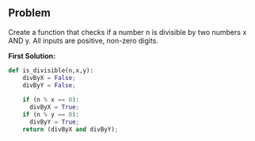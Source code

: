## Problem

Create a function that checks if a number n is divisible by two numbers x AND y. All inputs are positive, non-zero digits.

**First Solution:**
```python
def is_divisible(n,x,y):
    divByX = False;
    divByY = False;
    
    if (n % x == 0):
      divByX = True;
    if (n % y == 0):
      divByY = True;
    return (divByX and divByY);
```
